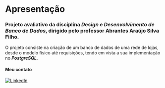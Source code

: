 # Apresentação
### Projeto avaliativo da disciplina _Design e Desenvolvimento de Banco de Dados_, dirigido pelo professor Abrantes Araújo Silva Filho.  
 O projeto consiste na criação de um banco de dados de uma rede de lojas, desde o modelo físico até requisições, tendo em vista a sua implementação no ***PostgreSQL***.

#### Meu contato
[![LinkedIn](https://img.shields.io/badge/linkedin-blue?style=for-the-badge&logo=linkedin)](https://www.linkedin.com/in/gustavo-saraiva-222386235/)

